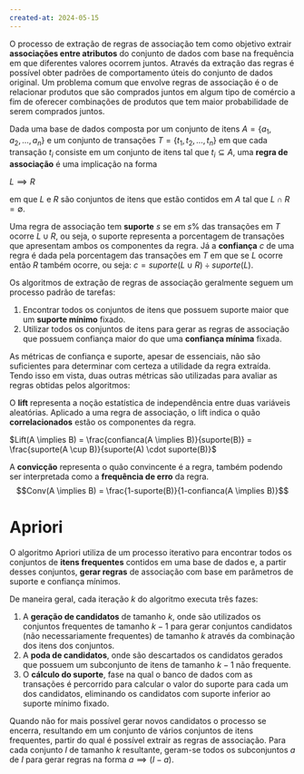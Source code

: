 ```yaml
---
created-at: 2024-05-15
---
```


O processo de extração de regras de associação tem como objetivo extrair **associações entre atributos** do conjunto de dados com base na frequência em que diferentes valores ocorrem juntos. Através da extração das regras é possível obter padrões de comportamento úteis do conjunto de dados original. Um problema comum que envolve regras de associação é o de relacionar produtos que são comprados juntos em algum tipo de comércio a fim de oferecer combinações de produtos que tem maior probabilidade de serem comprados juntos.

Dada uma base de dados composta por um conjunto de itens $A=\{a_1, a_2, \dots, a_n\}$ e um conjunto de transações $T=\{t_1, t_2, \dots, t_n\}$ em que cada transação $t_i$ consiste em um conjunto de itens tal que $t_i \subseteq A$, uma **regra de associação** é uma implicação na forma

$L \implies R$

em que $L$ e $R$ são conjuntos de itens que estão contidos em $A$ tal que $L \cap R = \emptyset$.

Uma regra de associação tem **suporte** $s$ se em $s\%$ das transações em $T$ ocorre $L \cup R$, ou seja, o suporte representa a porcentagem de transações que apresentam ambos os componentes da regra. Já a **confiança** $c$ de uma regra é dada pela porcentagem das transações em $T$ em que se $L$ ocorre então $R$ também ocorre, ou seja: $c=suporte(L \cup R) \div suporte(L)$.

Os algoritmos de extração de regras de associação geralmente seguem um processo padrão de tarefas:

1.  Encontrar todos os conjuntos de itens que possuem suporte maior que um **suporte mínimo** fixado.
2.  Utilizar todos os conjuntos de itens para gerar as regras de associação que possuem confiança maior do que uma **confiança mínima** fixada.

As métricas de confiança e suporte, apesar de essenciais, não são suficientes para determinar com certeza a utilidade da regra extraída. Tendo isso em vista, duas outras métricas são utilizadas para avaliar as regras obtidas pelos algoritmos:

O **lift** representa a noção estatística de independência entre duas variáveis aleatórias. Aplicado a uma regra de associação, o lift indica o quão **correlacionados** estão os componentes da regra.

$Lift(A \implies B) = \frac{confianca(A \implies B)}{suporte(B)} = \frac{suporte(A \cup B)}{suporte(A) \cdot suporte(B)}$

A **convicção** representa o quão convincente é a regra, também podendo ser interpretada como a **frequência de erro** da regra. $$Conv(A \implies B) = \frac{1-suporte(B)}{1-confianca(A \implies B)}$$

# Apriori

O algoritmo Apriori utiliza de um processo iterativo para encontrar todos os conjuntos de **itens frequentes** contidos em uma base de dados e, a partir desses conjuntos, **gerar regras** de associação com base em parâmetros de suporte e confiança mínimos.

De maneira geral, cada iteração $k$ do algoritmo executa três fazes:

1.  A **geração de candidatos** de tamanho $k$, onde são utilizados os conjuntos frequentes de tamanho $k-1$ para gerar conjuntos candidatos (não necessariamente frequentes) de tamanho $k$ através da combinação dos itens dos conjuntos.
2.  A **poda de candidatos**, onde são descartados os candidatos gerados que possuem um subconjunto de itens de tamanho $k-1$ não frequente.
3.  O **cálculo do suporte**, fase na qual o banco de dados com as transações é percorrido para calcular o valor do suporte para cada um dos candidatos, eliminando os candidatos com suporte inferior ao suporte mínimo fixado.

Quando não for mais possível gerar novos candidatos o processo se encerra, resultando em um conjunto de vários conjuntos de itens frequentes, partir do qual é possível extrair as regras de associação. Para cada conjunto $I$ de tamanho $k$ resultante, geram-se todos os subconjuntos $a$ de $I$ para gerar regras na forma $a \implies (I-a)$.